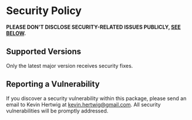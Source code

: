 # Security Policy

**PLEASE DON'T DISCLOSE SECURITY-RELATED ISSUES PUBLICLY, [SEE BELOW](#reporting-a-vulnerability).**

## Supported Versions

Only the latest major version receives security fixes.

## Reporting a Vulnerability

If you discover a security vulnerability within this package, please send an email to Kevin Hertwig at kevin.hertwig@gmail.com. All security vulnerabilities will be promptly addressed.
